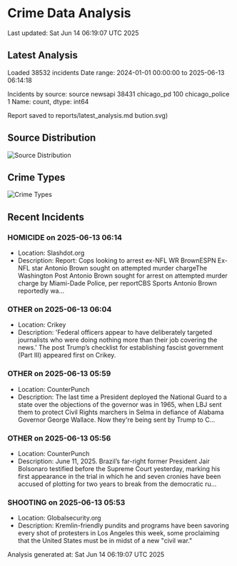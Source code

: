 # Crime Data Analysis
Last updated: Sat Jun 14 06:19:07 UTC 2025

## Latest Analysis

Loaded 38532 incidents
Date range: 2024-01-01 00:00:00 to 2025-06-13 06:14:18

Incidents by source:
source
newsapi           38431
chicago_pd          100
chicago_police        1
Name: count, dtype: int64

Report saved to reports/latest_analysis.md
bution.svg)

## Source Distribution
![Source Distribution](images/source_distribution.svg)

## Crime Types
![Crime Types](images/crime_types.svg)

## Recent Incidents

### HOMICIDE on 2025-06-13 06:14
- Location: Slashdot.org
- Description: Report: Cops looking to arrest ex-NFL WR BrownESPN Ex-NFL star Antonio Brown sought on attempted murder chargeThe Washington Post Antonio Brown sought for arrest on attempted murder charge by Miami-Dade Police, per reportCBS Sports Antonio Brown reportedly wa…


### OTHER on 2025-06-13 06:04
- Location: Crikey
- Description: 'Federal officers appear to have deliberately targeted journalists who were doing nothing more than their job covering the news.'
The post Trump’s checklist for establishing fascist government (Part III) appeared first on Crikey.


### OTHER on 2025-06-13 05:59
- Location: CounterPunch
- Description: The last time a President deployed the National Guard to a state over the objections of the governor was in 1965, when LBJ sent them to protect Civil Rights marchers in Selma in defiance of Alabama Governor George Wallace. Now they're being sent by Trump to C…


### OTHER on 2025-06-13 05:56
- Location: CounterPunch
- Description: June 11, 2025. Brazil’s far-right former President Jair Bolsonaro testified before the Supreme Court yesterday, marking his first appearance in the trial in which he and seven cronies have been accused of plotting for two years to break from the democratic ru…


### SHOOTING on 2025-06-13 05:53
- Location: Globalsecurity.org
- Description: Kremlin-friendly pundits and programs have been savoring every shot of protesters in Los Angeles this week, some proclaiming that the United States must be in midst of a new "civil war."

Analysis generated at: Sat Jun 14 06:19:07 UTC 2025
